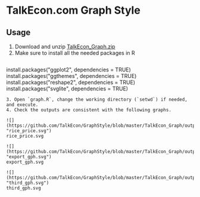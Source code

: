 # TalkEcon.com Graph Style

## Usage

1. Download and unzip [TalkEcon_Graph.zip](https://github.com/TalkEcon/GraphStyle/blob/master/TalkEcon_Graph.zip?raw=true)
2. Make sure to install all the needed packages in R
    ```
install.packages("ggplot2", dependencies = TRUE)
install.packages("ggthemes", dependencies = TRUE)
install.packages("reshape2", dependencies = TRUE)
install.packages("svglite", dependencies = TRUE)
```
3. Open `graph.R`, change the working directory (`setwd`) if needed, and execute.
4. Check the outputs are consistent with the following graphs. 

![](https://github.com/TalkEcon/GraphStyle/blob/master/TalkEcon_Graph/output/rice_price.svg "rice_price.svg")
rice_price.svg

![](https://github.com/TalkEcon/GraphStyle/blob/master/TalkEcon_Graph/output/export_gph.svg "export_gph.svg")
export_gph.svg

![](https://github.com/TalkEcon/GraphStyle/blob/master/TalkEcon_Graph/output/third_gph.svg "third_gph.svg")
third_gph.svg
